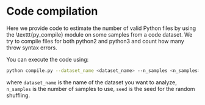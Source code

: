 # Code compilation
Here we provide code to estimate the number of valid Python files by using the \texttt{py\_compile} module on some samples from a code dataset. We try to compile files for both python2 and python3 and count how many throw syntax errors.

You can execute the code using:
```bash
python compile.py --dataset_name <dataset_name> --n_samples <n_samples> --seed <seed>
```
where `dataset_name` is the name of the dataset you want to analyze, `n_samples` is the number of samples to use, `seed` is the seed for the random shuffling.
